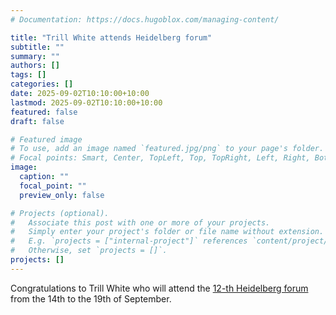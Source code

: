 ```yaml
---
# Documentation: https://docs.hugoblox.com/managing-content/

title: "Trill White attends Heidelberg forum"
subtitle: ""
summary: ""
authors: []
tags: []
categories: []
date: 2025-09-02T10:10:00+10:00
lastmod: 2025-09-02T10:10:00+10:00
featured: false
draft: false

# Featured image
# To use, add an image named `featured.jpg/png` to your page's folder.
# Focal points: Smart, Center, TopLeft, Top, TopRight, Left, Right, BottomLeft, Bottom, BottomRight.
image:
  caption: ""
  focal_point: ""
  preview_only: false

# Projects (optional).
#   Associate this post with one or more of your projects.
#   Simply enter your project's folder or file name without extension.
#   E.g. `projects = ["internal-project"]` references `content/project/deep-learning/index.md`.
#   Otherwise, set `projects = []`.
projects: []
---
```


Congratulations to Trill White who will attend the [12-th Heidelberg forum](https://www.heidelberg-laureate-forum.org/) from the 14th to the 19th of September.
